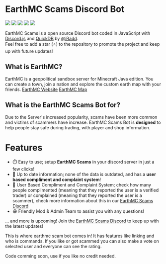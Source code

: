 # EarthMC Scams Discord Bot
![](https://img.shields.io/github/last-commit/iRadd/EarthMC-Scams?label=LAST%20UPDATED&style=for-the-badge)
![](https://img.shields.io/discord/855047300778164255?color=%237289da&style=for-the-badge)
![](https://img.shields.io/github/package-json/v/iRadd/EarthMC-Scams?color=%237289da&label=Version&style=for-the-badge)
![](https://img.shields.io/github/issues/iRadd/EarthMC-Scams?label=Issues&style=for-the-badge)
![](https://img.shields.io/github/issues-pr/iRadd/EarthMC-Scams?label=PULL%20REQUESTS&style=for-the-badge)

EarthMC Scams is a open source Discord bot coded in JavaScript with [Discord.js](https://discord.js.org) and [QuickDB](https://quickdb.js.org/) by [@iRadd](https://github.com/iRadd).  
Feel free to add a star (⭐) to the repository to promote the project and keep up with future updates!

## What is EarthMC? 
EarthMC is a geopolitical sandbox server for Minecraft Java edition. You can create a town, join a nation and explore the custom earth map with your friends.
[EarthMC Website](earthmc.net) [EarthMC Map](earthmc.net/map)

## What is the EarthMC Scams Bot for?
Due to the Server's increased popularity, scams have been more common and victims of scammers have increase. EarthMC Scams Bot is **designed** to help people stay safe during trading, with player and shop information.

# Features
- ⏱️ Easy to use; setup **EarthMC Scams** in your discord server in just a few clicks!
- 📁 Up to date information; none of the data is outdated, and has a **user based compliment and complaint system**!
- 💯 User Based Compliment and Complaint System; check how many people complimented (meaning that they reported the user is a verified trader) or complained (meaning that they reported the user is a scammer), check more information about this in our [EarthMC Scams Discord](https://discord.gg/wpFpY4wUyj)
- 😀 Friendly Mod & Admin Team to assist you with any questions!

... and more is upcoming! Join the [EarthMC Scams Discord](https://discord.gg/wpFpY4wUyj) to keep up with the latest updates!

This is where earthmc scam bot comes in! It has features like linking and who is commands. If you like or got scammed you can also make a vote on selected user and everyone can see the rating.

Code comming soon, use if you like no credit needed.
